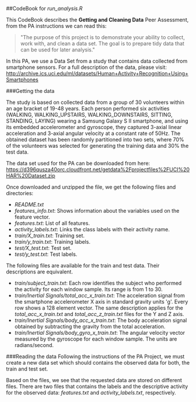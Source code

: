 ##CodeBook for *run_analysis.R*

This CodeBook describes the **Getting and Cleaning Data** Peer Assessment, from the PA instructions we can read this:

> "The purpose of this project is to demonstrate your ability to collect, work with, and clean a data set. The goal is to prepare tidy data that can be used for later analysis."

In this PA, we use a Data Set from a study that contains data collected from smartphone sensors. For a full description of the data, please visit: http://archive.ics.uci.edu/ml/datasets/Human+Activity+Recognition+Using+Smartphones


###Getting the data

The study is based on collected data from a group of 30 volunteers within an age bracket of 19-48 years. Each person performed six activities (WALKING, WALKING_UPSTAIRS, WALKING_DOWNSTAIRS, SITTING, STANDING, LAYING) wearing a Samsung Galaxy S II smartphone, and using its embedded accelerometer and gyroscope, they captured 3-axial linear acceleration and 3-axial angular velocity at a constant rate of 50Hz. The obtained dataset has been randomly partitioned into two sets, where 70% of the volunteers was selected for generating the training data and 30% the test data. 

The data set used for the PA can be downloaded from here: https://d396qusza40orc.cloudfront.net/getdata%2Fprojectfiles%2FUCI%20HAR%20Dataset.zip

Once downloaded and unzipped the file, we get the following files and directories:

* *README.txt*
* *features_info.txt*: Shows information about the variables used on the feature vector.
* *features.txt*: List of all features.
* *activity_labels.txt*: Links the class labels with their activity name.
* *train/X_train.txt*: Training set.
* *train/y_train.txt*: Training labels.
* *test/X_test.txt*: Test set.
* *test/y_test.txt*: Test labels.

The following files are available for the train and test data. Their descriptions are equivalent. 

* *train/subject_train.txt*: Each row identifies the subject who performed the activity for each window sample. Its range is from 1 to 30. 
* *train/Inertial Signals/total_acc_x_train.txt*: The acceleration signal from the smartphone accelerometer X axis in standard gravity units 'g'. Every row shows a 128 element vector. The same description applies for the *total_acc_x_train.txt* and *total_acc_z_train.txt* files for the Y and Z axis. 
* *train/Inertial Signals/body_acc_x_train.txt*: The body acceleration signal obtained by subtracting the gravity from the total acceleration. 
* *train/Inertial Signals/body_gyro_x_train.txt*: The angular velocity vector measured by the gyroscope for each window sample. The units are radians/second. 


###Reading the data
Following the instructions of the PA Project, we must create a new data set which should contains the observed data for both, the train and test set.

Based on the files, we see that the requested data are stored on different files. There are two files that contains the labels and the descriptive activity for the observed data: *features.txt* and *activity_labels.txt*, respectively.



